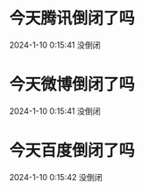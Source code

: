 # 今天腾讯倒闭了吗

2024-1-10 0:15:41 没倒闭

# 今天微博倒闭了吗

2024-1-10 0:15:41 没倒闭

# 今天百度倒闭了吗

2024-1-10 0:15:42 没倒闭

